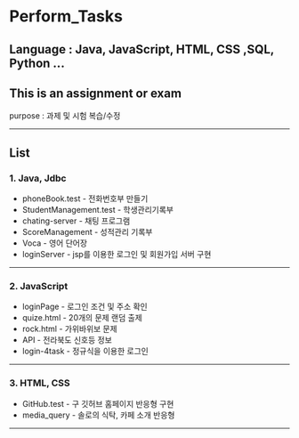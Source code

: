 # Perform_Tasks 

Language : Java, JavaScript, HTML, CSS ,SQL, Python ...
--------------------
This is an assignment or exam 
--------------------
purpose : 과제 및 시험 복습/수정

 
-------------------
## List
### 1. Java, Jdbc
* phoneBook.test - 전화번호부 만들기
* StudentManagement.test - 학생관리기록부
* chating-server - 채팅 프로그램
* ScoreManagement - 성적관리 기록부
* Voca - 영어 단어장
* loginServer - jsp를 이용한 로그인 및 회원가입 서버 구현
-------------------
### 2. JavaScript
* loginPage - 로그인 조건 및 주소 확인
* quize.html - 20개의 문제 랜덤 출제
* rock.html - 가위바위보 문제
* API - 전라북도 신호등 정보 
* login-4task - 정규식을 이용한 로그인 
-------------------
### 3. HTML, CSS
* GitHub.test - 구 깃허브 홈페이지 반응형 구현
* media_query - 솔로의 식탁, 카페 소개 반응형
-------------------
